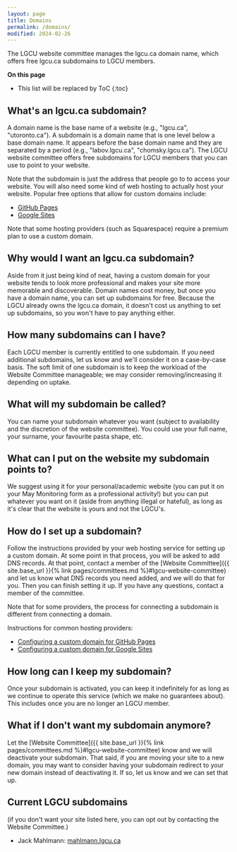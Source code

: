 ```yaml
---
layout: page
title: Domains
permalink: /domains/
modified: 2024-02-26
---
```


The LGCU website committee manages the lgcu.ca domain name, which offers free lgcu.ca subdomains to LGCU members.

**On this page**
* This list will be replaced by ToC
{:toc}


## What's an lgcu.ca subdomain?

A domain name is the base name of a website (e.g., "lgcu.ca", "utoronto.ca"). A subdomain is a domain name that is one level below a base domain name. It appears before the base domain name and they are separated by a period (e.g., "labov.lgcu.ca", "chomsky.lgcu.ca"). The LGCU website committee offers free subdomains for LGCU members that you can use to point to your website.

Note that the subdomain is just the address that people go to to access your website. You will also need some kind of web hosting to actually host your website. Popular free options that allow for custom domains include:

- [GitHub Pages](http://pages.github.com)
- [Google Sites](http://sites.google.com)

Note that some hosting providers (such as Squarespace) require a premium plan to use a custom domain.

## Why would I want an lgcu.ca subdomain?

Aside from it just being kind of neat, having a custom domain for your website tends to look more professional and makes your site more memorable and discoverable. Domain names cost money, but once you have a domain name, you can set up subdomains for free. Because the LGCU already owns the lgcu.ca domain, it doesn't cost us anything to set up subdomains, so you won't have to pay anything either.

## How many subdomains can I have?

Each LGCU member is currently entitled to one subdomain. If you need additional subdomains, let us know and we'll consider it on a case-by-case basis. The soft limit of one subdomain is to keep the workload of the Website Committee manageable; we may consider removing/increasing it depending on uptake.

## What will my subdomain be called?

You can name your subdomain whatever you want (subject to availability and the discretion of the website committee). You could use your full name, your surname, your favourite pasta shape, etc.

## What can I put on the website my subdomain points to?

We suggest using it for your personal/academic website (you can put it on your May Monitoring form as a professional activity!) but you can put whatever you want on it (aside from anything illegal or hateful), as long as it's clear that the website is yours and not the LGCU's.

## How do I set up a subdomain?

Follow the instructions provided by your web hosting service for setting up a custom domain. At some point in that process, you will be asked to add DNS records. At that point, contact a member of the [Website Committee]({{ site.base_url }}{% link pages/committees.md %}#lgcu-website-committee) and let us know what DNS records you need added, and we will do that for you. Then you can finish setting it up. If you have any questions, contact a member of the committee.

Note that for some providers, the process for connecting a subdomain is different from connecting a domain.

Instructions for common hosting providers:

- [Configuring a custom domain for GitHub Pages](https://docs.github.com/en/pages/configuring-a-custom-domain-for-your-github-pages-site)
- [Configuring a custom domain for Google Sites](https://support.google.com/sites/answer/9068867?hl=en)

## How long can I keep my subdomain?

Once your subdomain is activated, you can keep it indefinitely for as long as we continue to operate this service (which we make no guarantees about). This includes once you are no longer an LGCU member.

## What if I don't want my subdomain anymore?

Let the [Website Committee]({{ site.base_url }}{% link pages/committees.md %}#lgcu-website-committee) know and we will deactivate your subdomain. That said, if you are moving your site to a new domain, you may want to consider having your subdomain redirect to your new domain instead of deactivating it. If so, let us know and we can set that up.

## Current LGCU subdomains

(if you don't want your site listed here, you can opt out by contacting the Website Committee.)

- Jack Mahlmann: [mahlmann.lgcu.ca](https://mahlmann.lgcu.ca)
